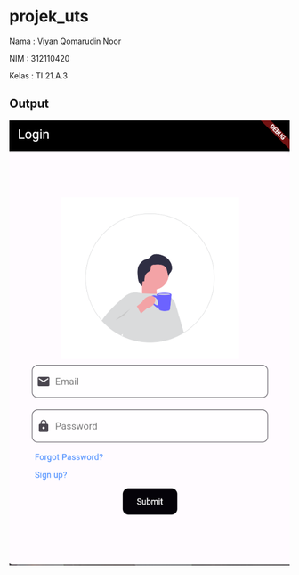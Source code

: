 # projek_uts

<p>Nama : Viyan Qomarudin Noor</p>
<p>NIM : 312110420</p>
<p>Kelas : TI.21.A.3</p>

## Output
![gambar](./images/ss.png)